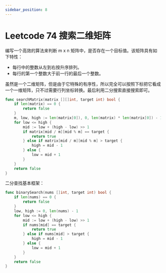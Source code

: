 ```yaml
---
sidebar_position: 8
---
```


# Leetcode 74 搜索二维矩阵

编写一个高效的算法来判断 m x n 矩阵中，是否存在一个目标值。该矩阵具有如下特性：

- 每行中的整数从左到右按升序排列。
- 每行的第一个整数大于前一行的最后一个整数。

虽然是一个二维矩阵，但是由于它特殊的有序性，所以完全可以按照下标把它看成一个一维矩阵，只不过需要行列坐标转换。最后利用二分搜索直接搜索即可。

```go
func searchMatrix(matrix [][]int, target int) bool {
    if len(matrix) == 0 {
        return false
    }
    m, low, high := len(matrix[0]), 0, len(matrix) * len(matrix[0]) - 1
    for low <= high {
        mid := low + (high - low) >> 1
        if matrix[mid / m][mid % m] == target {
            return true
        } else if matrix[mid / m][mid % m] > target {
            high = mid - 1
        } else {
            low = mid + 1
        }
    }
    return false
}
```

二分查找基本框架：

```go
func binarySearch(nums []int, target int) bool {
    if len(nums) == 0 {
        return false
    }
    low, high := 0, len(nums) - 1
    for low <= high {
        mid := low + (high - low) >> 1
        if nums[mid] == target {
            return true
        } else if nums[mid] > target {
            high = mid - 1
        } else {
            low = mid + 1
        }
    }
    return false
}
```
